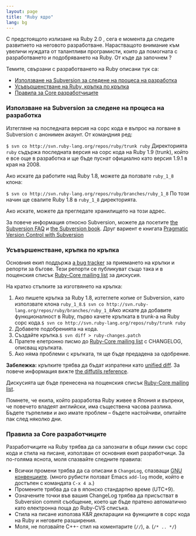 ```yaml
---
layout: page
title: "Ruby ядро"
lang: bg
---
```


С предстоящото излизане на Ruby 2.0 , сега е момента да следите
развитието на неговото разработване. Нарастващото внимание към увеличи
нуждата от талантливи програмисти, които да помогната с разработването и
подобряването на Ruby. От къде да започнем ?

Темите, свързани с разработването на Ruby описани тук са:

* [Използване на Subversion за следене на процеса на
  разработка](#following-ruby)
* [Усъвършенстване на Ruby, кръпка по кръпка](#patching-ruby)
* [Правила за Core разработчиците](#coding-standards)

###  <a name="following-ruby" />Използване на Subversion за следене на процеса на разработка

Изтегляне на последната версия на сорс кода е въпрос на логване в
Subversion с анонимен акаунт. От командния ред:

 `
 $ svn co http://svn.ruby-lang.org/repos/ruby/trunk ruby
` Директорията `ruby` съдържа последната версия на сорс кода на Ruby 1.9
(trunk), който е все още в разработка и ще бъде пуснат официално като
версия 1.9.1 в края на 2008.

Ако искате да работите над Ruby 1.8, можете да ползвате `ruby_1_8`
клона:

 `
 $ svn co http://svn.ruby-lang.org/repos/ruby/branches/ruby_1_8
` По този начин ще свалите Ruby 1.8 в `ruby_1_8` директорията.

Ако искате, можете да прегледате хранилището на този адрес.

За повече информация относно Subversion, можете да посетите [the
Subversion FAQ][1] и [the Subversion book][2]. Друг вариент е книгата
[Pragmatic Version Control with Subversion][3]

###  <a name="patching-ruby" />Усъвършенстване, кръпка по кръпка

Основния екип поддържа [a bug tracker][4] за приемането на кръпки и
репорти за бъгове. Тези репорти се публикуват също така и в пощенския
списък [Ruby-Core mailing list](/en/community/mailing-lists/#ruby-core)
за дискусия.

На кратко стъпките за изготвянето на кръпка:

1.  Ако пишете кръпка за Ruby 1.8, изтеглете копие от Subversion, като
    използвате клона `ruby_1_8`.`
     $ svn co http://svn.ruby-lang.org/repos/ruby/branches/ruby_1_8
    `Ако искате да добавите функционалност в Ruby, първо качете кръпката
    в trunk-а на Ruby сорс кода.`
     $ svn co http://svn.ruby-lang.org/repos/ruby/trunk ruby
    `
2.  Добавете подобренията на кода.
3.  Създайте кръпка.`
     $ svn diff > ruby-changes.patch
    `
4.  Пратете елетронно писмо до [Ruby-Core mailing
    list](/en/community/mailing-lists/#ruby-core) с CHANGELOG, описващ
    кръпката.
5.  Ако няма проблеми с кръпката, тя ще бъде предадена за одобрение.

**Забележка:** кръпките трябва да бъдат изпратени като [unified
diff][5]. За повече информация вижте [the diffutils reference][6].

Дискусията ще бъде пренесена на пощенския списък [Ruby-Core mailing
list](/en/community/mailing-lists/#ruby-core).

Помнете, че екипа, който разработва Ruby живее в Япония и въпреки, че
повечето владеят английски, има съществена часова разлика. Бъдете
търпеливи и ако имате проблем – бъдете настойчиви, опитайте пак след
няколко дни.

###  <a name="coding-standards" />Правила за Core разработчиците

Разработчиците на Ruby трябва да са запознати в общи линии със сорс кода
и стила на писане, използван от основния екип разработчици. За по-голяма
яснота, моля спазвайте следните правила:

* Всички промени трябва да са описани в `ChangeLog`, спазващи [GNU
  конвенциите][7]. (много рубисти ползват Emacs `add-log` mode, който е
  достъпен с командата `C-x 4 a`.)
* Промените трябва да са в японско стандартно време (UTC+9).
* Означените точки във вашия ChangeLog трябва да присъстват в Subversion
  commit съобщение, което ще бъде пратено автоматично като електронна
  поща до Ruby-CVS списъка.
* Стила на писане използва K&amp;R декларации на функциите в сорс кода
  на Ruby и неговите разширения.
* Моля, не ползвайте C++- стил на коментарите (`//`), а. (`/* .. */`)



[1]: http://subversion.tigris.org/faq.html 
[2]: http://svnbook.org 
[3]: http://www.pragmaticprogrammer.com/titles/svn/ 
[4]: http://redmine.ruby-lang.org/ 
[5]: http://www.gnu.org/software/diffutils/manual/html_node/Unified-Format.html 
[6]: http://www.gnu.org/software/diffutils/manual/html_node/Merging-with-patch.html#Merging%20with%20patch 
[7]: http://www.gnu.org/prep/standards/standards.html#Change-Logs 
